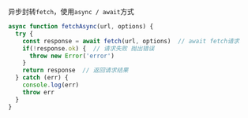 异步封转`fetch`，使用`async / await`方式

```javascript
async function fetchAsync(url, options) {
  try {
    const response = await fetch(url, options)  // await fetch请求
    if(!response.ok) {  // 请求失败 抛出错误
      throw new Error('error')
    }
    return response  // 返回请求结果
  } catch (err) {
    console.log(err)
    throw err
  }
}
```

